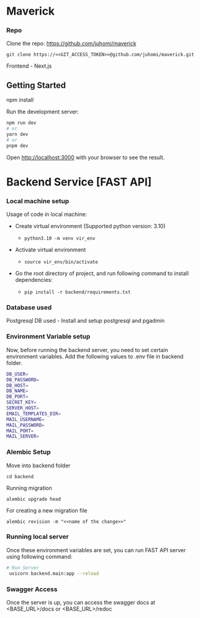 # Maverick

### Repo ###

Clone the repo: https://github.com/juhomi/maverick

```commandline
git clone https://<<GIT_ACCESS_TOKEN>>@github.com/juhomi/maverick.git
```

Frontend - Next.js

## Getting Started

npm install

Run the development server:

```bash
npm run dev
# or
yarn dev
# or
pnpm dev
```

Open [http://localhost:3000](http://localhost:3000) with your browser to see the result.

Backend Service [FAST API]
========

### Local machine setup ###
Usage of code in local machine:

* Create virtual environment (Supported python version: 3.10)
    * `python3.10 -m venv vir_env`
    
* Activate virtual environment
    * `source vir_env/bin/activate`
    
* Go the root directory of project, and run following command to install dependencies:
    * `pip install -r backend/requirements.txt`


### Database used ###

Postgresql DB used - Install and setup postgresql and pgadmin

### Environment Variable setup ###

Now, before running the backend server, you need to set certain environment variables. 
Add the following values to .env file in backend folder.

```bash
DB_USER=
DB_PASSWORD=
DB_HOST=
DB_NAME=
DB_PORT=
SECRET_KEY=
SERVER_HOST=
EMAIL_TEMPLATES_DIR=
MAIL_USERNAME=
MAIL_PASSWORD=
MAIL_PORT=
MAIL_SERVER=
```

### Alembic Setup ###

Move into backend folder

`cd backend
`

Running migration

`alembic upgrade head
`

For creating a new migration file

`alembic revision -m "<<name of the change>>"
`

### Running local server ###

Once these environment variables are set, you can run FAST API server using following command:

```bash
# Run Server
 uvicorn backend.main:app --reload
```

### Swagger Access ###
Once the server is up, you can access the swagger docs at <BASE_URL>/docs or <BASE_URL>/redoc
